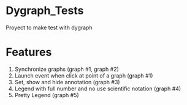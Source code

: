 # Dygraph_Tests
Proyect to make test with dygraph

# Features
1. Synchronize graphs (graph #1, graph #2)
2. Launch event when click at point of a graph (graph #1) 
3. Set, show and hide annotation (graph #3)
4. Legend with full number and no use scientific notation (graph #4)
5. Pretty Legend (graph #5)
